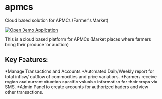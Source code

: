 # apmcs
Cloud based solution for APMCs (Farmer's Market)

[![Open Demo Application](https://bluemix.net/deploy/button.png)](http://apmc.mybluemix.net)

This is a cloud based platform for APMCs (Market places where farmers bring their produce for auction).

Key Features:
-------------
*Manage Transactions and Accounts
*Automated Daily/Weekly report for total inflow/ outflow of commodities and price variations.
*Farmers receive region and current situation specific valuable information for their crops via SMS.
*Admin Panel to create accounts for authorized traders and view other transactions.